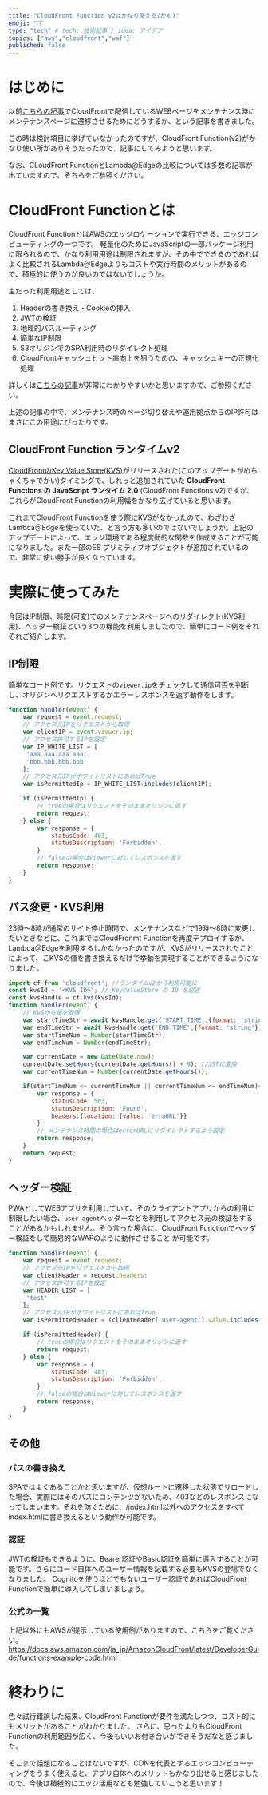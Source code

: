 ```yaml
---
title: "CloudFront Function v2はかなり使える(かも)"
emoji: "🌟"
type: "tech" # tech: 技術記事 / idea: アイデア
topics: ["aws","cloudfront","waf"]
published: false
---
```

# はじめに
以前[こちらの記事](https://zenn.dev/nnydtmg/articles/aws-cloudfront-maintenancepage)でCloudFrontで配信しているWEBページをメンテナンス時にメンテナンスページに遷移させるためにどうするか、という記事を書きました。

この時は検討項目に挙げていなかったのですが、CloudFront Function(v2)がかなり使い所がありそうだったので、記事にしてみようと思います。

なお、CLoudFront FunctionとLambda@Edgeの比較については多数の記事が出ていますので、そちらをご参照ください。

# CloudFront Functionとは
CloudFront FunctionとはAWSのエッジロケーションで実行できる、エッジコンピューティングの一つです。
軽量化のためにJavaScriptの一部パッケージ利用に限られるので、かなり利用用途は制限されますが、その中でできるのであればよく比較されるLambda＠Edgeよりもコストや実行時間のメリットがあるので、積極的に使うのが良いのではないでしょうか。

主だった利用用途としては、
1. Headerの書き換え・Cookieの挿入
2. JWTの検証
3. 地理的パスルーティング
4. 簡単なIP制限
5. S3オリジンでのSPA利用時のリダイレクト処理
6. CloudFrontキャッシュヒット率向上を狙うための、キャッシュキーの正規化処理

詳しくは[こちらの記事](https://dev.classmethod.jp/articles/cloudfront-functions-usecases/)が非常にわかりやすいかと思いますので、ご参照ください。

上述の記事の中で、メンテナンス時のページ切り替えや運用拠点からのIP許可はまさにこの用途にぴったりです。


## CloudFront Function ランタイムv2
[CloudFrontのKey Value Store(KVS)](https://aws.amazon.com/jp/about-aws/whats-new/2023/11/amazon-cloudfront-keyvaluestore-globally-managed-key-value-datastore/)がリリースされた(このアップデートがめちゃくちゃでかい)タイミングで、しれっと追加されていた **CloudFront Functions の JavaScript ランタイム 2.0** (CloudFront Functions v2)ですが、これらがCloudFront Functionの利用幅をかなり広げていると思います。

これまでCloudFront Functionを使う際にKVSがなかったので、わざわざLambda＠Edgeを使っていた、と言う方も多いのではないでしょうか。上記のアップデートによって、エッジ環境である程度動的な関数を作成することが可能になりました。また一部のES プリミティブオブジェクトが追加されているので、非常に使い勝手が良くなっています。


# 実際に使ってみた
今回はIP制限、時限(可変)でのメンテナンスページへのリダイレクト(KVS利用)、ヘッダー検証という3つの機能を利用しましたので、簡単にコード例をそれぞれご紹介します。

## IP制限
簡単なコード例です。リクエストの`viewer.ip`をチェックして通信可否を判断し、オリジンへリクエストするかエラーレスポンスを返す動作をします。

```javascript
function handler(event) {
    var request = event.request;
    // アクセス元IPをリクエストから取得
    var clientIP = event.viewer.ip;
    // アクセス許可するIPを設定
    var IP_WHITE_LIST = [
     'aaa.aaa.aaa.aaa',
     'bbb.bbb.bbb.bbb'
    ];
    // アクセス元IPがホワイトリストにあればTrue
    var isPermittedIp = IP_WHITE_LIST.includes(clientIP);

    if (isPermittedIp) {
        // trueの場合はリクエストをそのままオリジンに返す
        return request;
    } else {
        var response = {
            statusCode: 403,
            statusDescription: 'Forbidden',
        }
        // falseの場合はViewerに対してレスポンスを返す
        return response;
    }
}
```

## パス変更・KVS利用
23時〜8時が通常のサイト停止時間で、メンテナンスなどで19時〜8時に変更したいときなどに、これまではCloudFronmt Functionを再度デプロイするか、Lambda＠Edgeを利用するしかなかったのですが、KVSがリリースされたことによって、こKVSの値を書き換えるだけで挙動を実現することができるようになりました。

```javascript
import cf from 'cloudfront'; //ランタイムv2から利用可能に
const kvsId = '<KVS ID>'; // KeyValueStore の ID を記述
const kvsHandle = cf.kvs(kvsId);
function handler(event) {
    // KVSから値を取得
    var startTimeStr = await kvsHandle.get('START_TIME',{format: 'string'});
    var endTimeStr = await kvsHandle.get('END_TIME',{format: 'string'});
    var startTimeNum = Number(startTimeStr);
    var endTimeNum = Number(endTimeStr);

    var currentDate = new Date(Date.now);
    currentDate.setHours(currentDate.getHours() + 9); //JSTに変換
    var currentTimeNum = Number(currentDate.getHours());

    if(startTimeNum <= currentTimeNum || currentTimeNum <= endTimeNum){
        var response = {
            statusCode: 503,
            statusDescription: 'Found',
            headers:{location: {value: 'erroURL'}}
        }
        // メンテナンス時間の場合はerrorURLにリダイレクトするよう設定
        return response;
    }
    return request;
}
```


## ヘッダー検証
PWAとしてWEBアプリを利用していて、そのクライアントアプリからの利用に制限したい場合、`user-agent`ヘッダーなどを利用してアクセス元の検証をすることがあるかもしれません。そう言った場合に、CloudFront Functionでヘッダー検証をして簡易的なWAFのように動作させること
が可能です。

```javascript
function handler(event) {
    var request = event.request;
    // アクセス元IPをリクエストから取得
    var clientHeader = request.headers;
    // アクセス許可するIPを設定
    var HEADER_LIST = [
     'test'
    ];
    // アクセス元IPがホワイトリストにあればTrue
    var isPermittedHeader = (clientHeader['user-agent'].value.includes(HEADER_LIST));

    if (isPermittedHeader) {
        // trueの場合はリクエストをそのままオリジンに返す
        return request;
    } else {
        var response = {
            statusCode: 403,
            statusDescription: 'Forbidden',
        }
        // falseの場合はViewerに対してレスポンスを返す
        return response;
    }
}
```


## その他
### パスの書き換え
SPAではよくあることかと思いますが、仮想ルートに遷移した状態でリロードした場合、実際にはそのパスにコンテンツがないため、403などのレスポンスになってしまいます。それを防ぐために、/index.html以外へのアクセスをすべてindex.htmlに書き換えるという動作が可能です。

### 認証
JWTの検証もできるように、Bearer認証やBasic認証を簡単に導入することが可能です。さらにコード自体へのユーザー情報を記載する必要もKVSの登場でなくなりました。
Cognitoを使うほどでもないユーザー認証であればCloudFront Functionで簡単に導入してしまいましょう。

### 公式の一覧
上記以外にもAWSが提示している使用例がありますので、こちらをご覧ください。
https://docs.aws.amazon.com/ja_jp/AmazonCloudFront/latest/DeveloperGuide/functions-example-code.html

# 終わりに
色々試行錯誤した結果、CloudFront Functionが要件を満たしつつ、コスト的にもメリットがあることがわかりました。
さらに、思ったよりもCloudFront Functionの利用範囲が広く、今後もいいお付き合いができそうだなと感じました。

そこまで話題になることはないですが、CDNを代表とするエッジコンピューティングをうまく使えると、アプリ自体へのメリットもかなり出せると感じましたので、今後は積極的にエッジ活用なども勉強していこうと思います！

